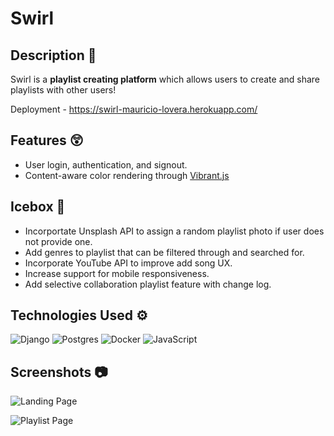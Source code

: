 # **Swirl**

## **Description** 📃

Swirl is a **playlist creating platform** which allows users to create and share playlists with other users!

Deployment - https://swirl-mauricio-lovera.herokuapp.com/

## **Features** 😲

- User login, authentication, and signout.
- Content-aware color rendering through [Vibrant.js](https://github.com/Vibrant-Colors/node-vibrant)


## **Icebox** 🧊

- Incorportate Unsplash API to assign a random playlist photo if user does not provide one. 
- Add genres to playlist that can be filtered through and searched for.
- Incorporate YouTube API to improve add song UX.
- Increase support for mobile responsiveness.
- Add selective collaboration playlist feature with change log.  

## **Technologies Used** ⚙
![Django](https://img.shields.io/badge/django-%23092E20.svg?style=for-the-badge&logo=django&logoColor=white) 
![Postgres](https://img.shields.io/badge/postgres-%23316192.svg?style=for-the-badge&logo=postgresql&logoColor=white)
![Docker](https://img.shields.io/badge/docker-%230db7ed.svg?style=for-the-badge&logo=docker&logoColor=white)
![JavaScript](https://img.shields.io/badge/javascript-%23323330.svg?style=for-the-badge&logo=javascript&logoColor=%23F7DF1E)

## **Screenshots** 📷

![Landing Page](https://i.imgur.com/A2BFCTw.png)

![Playlist Page](https://i.imgur.com/1qBsKeE.png)



